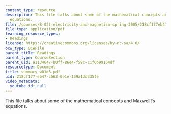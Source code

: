 ```yaml
---
content_type: resource
description: This file talks about some of the mathematical concepts and Maxwell?s
  equations.
file: /courses/8-02t-electricity-and-magnetism-spring-2005/218cf177eb47c5630e1e159a1dd335fe_summary_w01d3.pdf
file_type: application/pdf
learning_resource_types:
- Readings
license: https://creativecommons.org/licenses/by-nc-sa/4.0/
ocw_type: OCWFile
parent_title: Readings
parent_type: CourseSection
parent_uid: a1134647-b0ff-86e4-f59c-c1f6b99164df
resourcetype: Document
title: summary_w01d3.pdf
uid: 218cf177-eb47-c563-0e1e-159a1dd335fe
video_metadata:
  youtube_id: null
---
```

This file talks about some of the mathematical concepts and Maxwell?s equations.